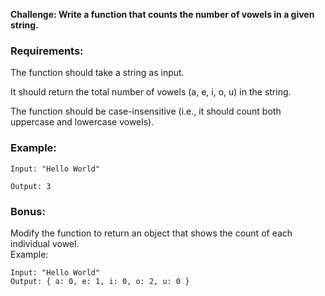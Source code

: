**Challenge: Write a function that counts the number of vowels in a given string.**

### Requirements:

The function should take a string as input.

It should return the total number of vowels (a, e, i, o, u) in the string.

The function should be case-insensitive (i.e., it should count both uppercase and lowercase vowels).

### Example:

```plaintext
Input: "Hello World" 

Output: 3
```

### Bonus:

Modify the function to return an object that shows the count of each individual vowel.  
Example:

```plaintext
Input: "Hello World" 
Output: { a: 0, e: 1, i: 0, o: 2, u: 0 }
```